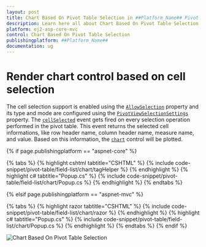 ```yaml
---
layout: post
title: Chart Based On Pivot Table Selection in ##Platform_Name## Pivot Table Component
description: Learn here all about Chart Based On Pivot Table Selection in Syncfusion ##Platform_Name## Pivot Table component of syncfusion and more.
platform: ej2-asp-core-mvc
control: Chart Based On Pivot Table Selection
publishingplatform: ##Platform_Name##
documentation: ug
---
```


# Render chart control based on cell selection

The cell selection support is enabled using the [`AllowSelection`](https://help.syncfusion.com/cr/aspnetmvc-js2/Syncfusion.EJ2.PivotView.PivotViewGridSettings.html#Syncfusion_EJ2_PivotView_PivotViewGridSettings_AllowSelection) property and its type and mode are configured using the [`PivotViewSelectionSettings`](https://help.syncfusion.com/cr/aspnetmvc-js2/Syncfusion.EJ2.PivotView.PivotViewPivotSelectionSettings.html) property. The [`cellSelected`](https://help.syncfusion.com/cr/aspnetmvc-js2/Syncfusion.EJ2.PivotView.PivotView.html#Syncfusion_EJ2_PivotView_PivotView_CellSelected) event gets fired on every selection operation performed in the pivot table. This event returns the selected cell informations, like row header name, column header name, measure name, and value. Based on this information, the [`chart`](https://ej2.syncfusion.com/aspnetmvc/documentation/chart/getting-started) control will be plotted.

{% if page.publishingplatform == "aspnet-core" %}

{% tabs %}
{% highlight cshtml tabtitle="CSHTML" %}
{% include code-snippet/pivot-table/field-list/chart/tagHelper %}
{% endhighlight %}
{% highlight c# tabtitle="Popup.cs" %}
{% include code-snippet/pivot-table/field-list/chart/Popup.cs %}
{% endhighlight %}
{% endtabs %}

{% elsif page.publishingplatform == "aspnet-mvc" %}

{% tabs %}
{% highlight razor tabtitle="CSHTML" %}
{% include code-snippet/pivot-table/field-list/chart/razor %}
{% endhighlight %}
{% highlight c# tabtitle="Popup.cs" %}
{% include code-snippet/pivot-table/field-list/chart/Popup.cs %}
{% endhighlight %}
{% endtabs %}
{% endif %}



![Chart Based On Pivot Table Selection](../images/chart-selection.png)